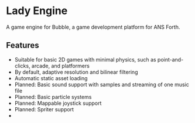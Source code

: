 # Lady Engine

A game engine for Bubble, a game development platform for ANS Forth.

## Features

- Suitable for basic 2D games with minimal physics, such as point-and-clicks, arcade, and platformers
- By default, adaptive resolution and bilinear filtering
- Automatic static asset loading
- Planned: Basic sound support with samples and streaming of one music file
- Planned: Basic particle systems
- Planned: Mappable joystick support
- Planned: Spriter support
-
